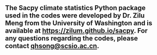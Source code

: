 ## The Sacpy climate statistics Python package used in the codes were developed by Dr. Zilu Meng from the University of Washington and is available at https://zilum.github.io/sacpy. For any questions regarding the codes, please contact qhsong@scsio.ac.cn.
